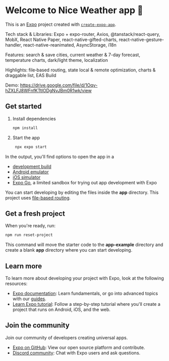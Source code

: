 # Welcome to Nice Weather app 👋

This is an [Expo](https://expo.dev) project created with [`create-expo-app`](https://www.npmjs.com/package/create-expo-app).   

Tech stack & Libraries: Expo + expo-router, Axios, @tanstack/react-query, MobX, React Native Paper, react-native-gifted-charts, react-native-gesture-handler, react-native-reanimated, AsyncStorage, i18n  

Features: search & save cities, current weather & 7-day forecast, temperature charts, dark/light theme, localization 

Highlights: file‑based routing, state local & remote optimization, charts & draggable list, EAS Build   

Demo: https://drive.google.com/file/d/1Oqv-hZXLFJ8WFnfKTtIODgNvJBm0R1wk/view 

## Get started

1. Install dependencies

   ```bash
   npm install
   ```

2. Start the app

   ```bash
    npx expo start
   ```

In the output, you'll find options to open the app in a

- [development build](https://docs.expo.dev/develop/development-builds/introduction/)
- [Android emulator](https://docs.expo.dev/workflow/android-studio-emulator/)
- [iOS simulator](https://docs.expo.dev/workflow/ios-simulator/)
- [Expo Go](https://expo.dev/go), a limited sandbox for trying out app development with Expo

You can start developing by editing the files inside the **app** directory. This project uses [file-based routing](https://docs.expo.dev/router/introduction).

## Get a fresh project

When you're ready, run:

```bash
npm run reset-project
```

This command will move the starter code to the **app-example** directory and create a blank **app** directory where you can start developing.

## Learn more

To learn more about developing your project with Expo, look at the following resources:

- [Expo documentation](https://docs.expo.dev/): Learn fundamentals, or go into advanced topics with our [guides](https://docs.expo.dev/guides).
- [Learn Expo tutorial](https://docs.expo.dev/tutorial/introduction/): Follow a step-by-step tutorial where you'll create a project that runs on Android, iOS, and the web.

## Join the community

Join our community of developers creating universal apps.

- [Expo on GitHub](https://github.com/expo/expo): View our open source platform and contribute.
- [Discord community](https://chat.expo.dev): Chat with Expo users and ask questions.

